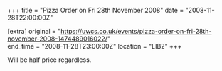 +++
title = "Pizza Order on Fri 28th November 2008"
date = "2008-11-28T22:00:00Z"

[extra]
original = "https://uwcs.co.uk/events/pizza-order-on-fri-28th-november-2008-1474489016022/"    
end_time = "2008-11-28T23:00:00Z"
location = "LIB2"
+++

Will be half price regardless.

